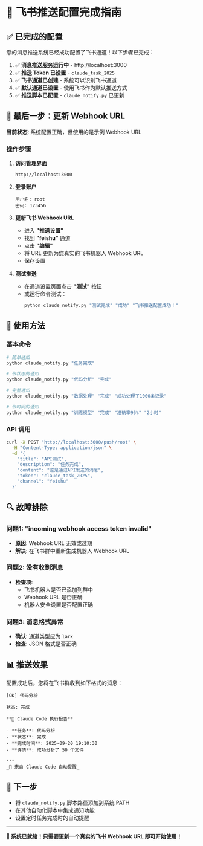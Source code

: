 # 🎉 飞书推送配置完成指南

## ✅ 已完成的配置

您的消息推送系统已经成功配置了飞书通道！以下步骤已完成：

1. ✅ **消息推送服务运行中** - http://localhost:3000
2. ✅ **推送 Token 已设置** - `claude_task_2025`
3. ✅ **飞书通道已创建** - 系统可以识别飞书通道
4. ✅ **默认通道已设置** - 使用飞书作为默认推送方式
5. ✅ **推送脚本已配置** - `claude_notify.py` 已更新

## 🔧 最后一步：更新 Webhook URL

**当前状态**: 系统配置正确，但使用的是示例 Webhook URL

### 操作步骤

1. **访问管理界面**
   ```
   http://localhost:3000
   ```

2. **登录账户**
   ```
   用户名: root
   密码: 123456
   ```

3. **更新飞书 Webhook URL**
   - 进入 **"推送设置"**
   - 找到 **"feishu"** 通道
   - 点击 **"编辑"**
   - 将 URL 更新为您真实的飞书机器人 Webhook URL
   - 保存设置

4. **测试推送**
   - 在通道设置页面点击 **"测试"** 按钮
   - 或运行命令测试：
     ```bash
     python claude_notify.py "测试完成" "成功" "飞书推送配置成功！"
     ```

## 📱 使用方法

### 基本命令
```bash
# 简单通知
python claude_notify.py "任务完成"

# 带状态的通知
python claude_notify.py "代码分析" "完成"

# 完整通知
python claude_notify.py "数据处理" "完成" "成功处理了1000条记录"

# 带时间的通知
python claude_notify.py "训练模型" "完成" "准确率95%" "2小时"
```

### API 调用
```bash
curl -X POST "http://localhost:3000/push/root" \
  -H "Content-Type: application/json" \
  -d '{
    "title": "API测试",
    "description": "任务完成",
    "content": "这是通过API发送的消息",
    "token": "claude_task_2025",
    "channel": "feishu"
  }'
```

## 🔍 故障排除

### 问题1: "incoming webhook access token invalid"
- **原因**: Webhook URL 无效或过期
- **解决**: 在飞书群中重新生成机器人 Webhook URL

### 问题2: 没有收到消息
- **检查项**:
  - 飞书机器人是否已添加到群中
  - Webhook URL 是否正确
  - 机器人安全设置是否配置正确

### 问题3: 消息格式异常
- **确认**: 通道类型应为 `lark`
- **检查**: JSON 格式是否正确

## 📊 推送效果

配置成功后，您将在飞书群收到如下格式的消息：

```
[OK] 代码分析

状态: 完成

**🤖 Claude Code 执行报告**

- **任务**: 代码分析
- **状态**: 完成
- **完成时间**: 2025-09-20 19:10:30
- **详情**: 成功分析了 50 个文件

---
_🔔 来自 Claude Code 自动提醒_
```

## 🚀 下一步

- 将 `claude_notify.py` 脚本路径添加到系统 PATH
- 在其他自动化脚本中集成通知功能
- 设置定时任务完成时的自动提醒

---

**🎯 系统已就绪！只需要更新一个真实的飞书 Webhook URL 即可开始使用！**
